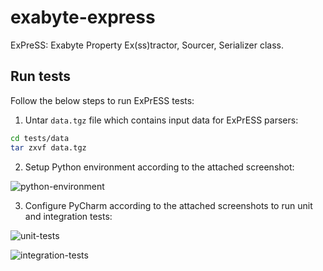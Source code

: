 # exabyte-express
ExPreSS: Exabyte Property Ex(ss)tractor, Sourcer, Serializer class.


## Run tests
Follow the below steps to run ExPrESS tests:

1. Untar `data.tgz` file which contains input data for ExPrESS parsers:

```bash
cd tests/data
tar zxvf data.tgz
``` 

2. Setup Python environment according to the attached screenshot:

![python-environment](https://user-images.githubusercontent.com/10528238/29536164-956525fe-8671-11e7-91ec-f0e9c71621ad.png)

3. Configure PyCharm according to the attached screenshots to run unit and integration tests:

![unit-tests](https://user-images.githubusercontent.com/10528238/29536187-adfb0656-8671-11e7-8ba0-b6e7e7fca42c.png)

![integration-tests](https://user-images.githubusercontent.com/10528238/29536163-955f839c-8671-11e7-90e0-b4003e4b4273.png)


